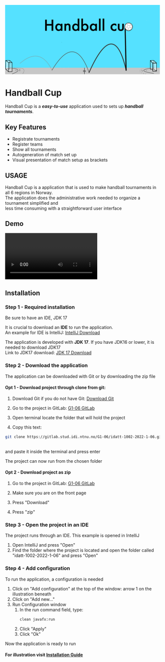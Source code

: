 ![HandballCupLogo](finalprod/src/main/resources/edu/ntnu/idatt1002/g106/handballapp/finalprod/TournamentPictures/Handball_Cup_Logo.png)

# Handball Cup
Handball Cup is a ***easy-to-use*** application used to sets up ***handball tournaments***.

## Key Features
 - Registrate tournaments
 - Register teams
 - Show all tournaments
 - Autogeneration of match set up
 - Visual presentation of match setup as brackets

## USAGE
Handball Cup is a application that is used to make handball tournaments in all 6 regions in Norway. <br>The application does the administrative work needed to organize a tournament simplified and <br>less time consuming with a straightforward user interface

## Demo
![](finalprod/src/main/resources/edu/ntnu/idatt1002/g106/handballapp/finalprod/TournamentPictures/Siste_utgave.mp4)


## Installation 

### Step 1 - Required installation
Be sure to have an IDE, JDK 17

It is crucial to download an **IDE** to run the application. 
<br>
An example for IDE is IntelliJ:
[IntelliJ Download](https://www.jetbrains.com/help/idea/installation-guide.html)

The application is developed with **JDK 17**. If you have JDK16 or lower, it is needed to download JDK17
<br>
Link to JDK17 download:
[JDK 17 Download](https://www.oracle.com/java/technologies/javase/jdk17-archive-downloads.html)

### Step 2 - Download the application
The application can be downloaded with Git or by downloading the zip file

  #### Opt 1 - Download project through clone from git:
  1. Download Git if you do not have Git: [Download Git](https://git-scm.com/downloads)

  2. Go to the project in GitLab: [G1-06 GitLab](https://gitlab.stud.idi.ntnu.no/G1-06/idatt-1002-2022-1-06)

  3. Open terminal locate the folder that will hold the project

  4. Copy this text: 
  ```bash
  git clone https://gitlab.stud.idi.ntnu.no/G1-06/idatt-1002-2022-1-06.git
  ```

  <br>and paste it inside the terminal and press enter

  The project can now run from the chosen folder

  #### Opt 2 - Download project as zip
  1. Go to the project in GitLab: [G1-06 GitLab](https://gitlab.stud.idi.ntnu.no/G1-06/idatt-1002-2022-1-06)

  2. Make sure you are on the front page

  3. Press "Download"

  4. Press "zip"
### Step 3 - Open the project in an IDE
The project runs through an IDE. This example is opened in IntelliJ 
1. Open IntelliJ and press "Open"
2. Find the folder where the project is located and open the folder called "idatt-1002-2022-1-06" and press "Open"
### Step 4 - Add configuration
To run the application, a configuration is needed
1. Click on "Add configuration" at the top of the window: arrow 1 on the illustration beneath
2. Click on "Add new..."
3. Run Configuration window<br>
   1. In the run command field, type: 
      ```bash
      clean javafx:run
      ```
   2. Click "Apply"<br>
   3. Click "Ok"<br>

Now the application is ready to run

#### For illustration visit [Installation Guide](https://gitlab.stud.idi.ntnu.no/G1-06/idatt-1002-2022-1-06/-/wikis/Home/System/Installation%20Guide)
